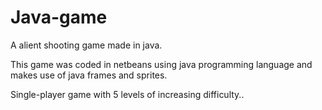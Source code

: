 Java-game
=========

A alient shooting game made in java.

This game was coded in netbeans using java programming language and makes use of java frames and sprites.

Single-player game with 5 levels of increasing difficulty..
